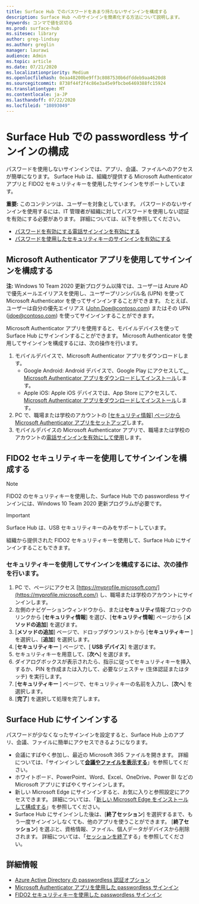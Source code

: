 ```yaml
---
title: Surface Hub でのパスワードをあまり持たないサインインを構成する
description: Surface Hub へのサインインを簡素化する方法について説明します。
keywords: コンマで値を区切る
ms.prod: surface-hub
ms.sitesec: library
author: greg-lindsay
ms.author: greglin
manager: laurawi
audience: Admin
ms.topic: article
ms.date: 07/21/2020
ms.localizationpriority: Medium
ms.openlocfilehash: 0eaa48200be9ff3c8087530b6dfddeb9aa4620d8
ms.sourcegitcommit: 8738f44f2f4c86e3a45e9fbcbe6469388fc15924
ms.translationtype: MT
ms.contentlocale: ja-JP
ms.lasthandoff: 07/22/2020
ms.locfileid: "10893049"
---
```

# Surface Hub での passwordless サインインの構成

 
パスワードを使用しないサインインでは、アプリ、会議、ファイルへのアクセスが簡単になります。 Surface Hub は、組織が提供する Microsoft Authenticator アプリと FIDO2 セキュリティキーを使用したサインインをサポートしています。

**重要:** このコンテンツは、ユーザーを対象としています。 パスワードのないサインインを使用するには、IT 管理者が組織に対してパスワードを使用しない認証を有効にする必要があります。 詳細については、以下を参照してください。

- [パスワードを有効にする電話サインインを有効にする](https://docs.microsoft.com/azure/active-directory/authentication/howto-authentication-passwordless-phone)
- [パスワードを使用したセキュリティキーのサインインを有効にする](https://docs.microsoft.com/azure/active-directory/authentication/howto-authentication-passwordless-security-key)


## Microsoft Authenticator アプリを使用してサインインを構成する

**注:** Windows 10 Team 2020 更新プログラム以降では、ユーザーは Azure AD で優先メールエイリアスを使用し、ユーザープリンシパル名 (UPN) を使って Microsoft Authenticator を使ってサインインすることができます。 たとえば、ユーザーは自分の優先エイリアス (John.Doe@contoso.com) またはその UPN (jdoe@contoso.com) を使ってサインインすることができます。
 
Microsoft Authenticator アプリを使用すると、モバイルデバイスを使って Surface Hub にサインインすることができます。 Microsoft Authenticator を使用してサインインを構成するには、次の操作を行います。


1. モバイルデバイスで、Microsoft Authenticator アプリをダウンロードします。
    - Google Android: Android デバイスで、Google Play にアクセスして[、Microsoft Authenticator アプリをダウンロードしてインストール](https://app.adjust.com/e3rxkc_7lfdtm?fallback=https%3A%2F%2Fplay.google.com%2Fstore%2Fapps%2Fdetails%3Fid%3Dcom.azure.authenticator)します。
    - Apple iOS: Apple iOS デバイスでは、App Store にアクセスして、 [Microsoft Authenticator アプリをダウンロードしてインストール](https://app.adjust.com/e3rxkc_7lfdtm?fallback=https%3A%2F%2Fitunes.apple.com%2Fus%2Fapp%2Fmicrosoft-authenticator%2Fid983156458)します。
2. PC で、職場または学校のアカウントの [[セキュリティ情報] ページから Microsoft Authenticator アプリをセットアップ](https://docs.microsoft.com/azure/active-directory/user-help/security-info-setup-auth-app#set-up-the-microsoft-authenticator-app-from-the-security-info-page)します。
3. モバイルデバイスの Microsoft Authenticator アプリで、職場または学校のアカウントの[電話サインインを有効にして使用](https://docs.microsoft.com/azure/active-directory/user-help/user-help-auth-app-sign-in#turn-on-and-use-phone-sign-in-for-your-work-or-school-account)します。

 
## FIDO2 セキュリティキーを使用してサインインを構成する

> [!NOTE]
>  FIDO2 のセキュリティキーを使用した、Surface Hub での passwordless サインインには、Windows 10 Team 2020 更新プログラムが必要です。

> [!IMPORTANT]
> Surface Hub は、USB セキュリティキーのみをサポートしています。
 
組織から提供された FIDO2 セキュリティキーを使用して、Surface Hub にサインインすることもできます。 

### セキュリティキーを使用してサインインを構成するには、次の操作を行います。


1. PC で、ページにアクセス [https://myprofile.microsoft.com/](https://myprofile.microsoft.com/) し、職場または学校のアカウントにサインインします。
2. 左側のナビゲーションウィンドウから、または**セキュリティ**情報ブロックのリンクから [**セキュリティ情報**] を選び、[**セキュリティ情報**] ページから [**メソッドの追加**] を選びます。
3. [**メソッドの追加**] ページで、ドロップダウンリストから [**セキュリティキー** ] を選択し、[**追加**] を選択します。
4. [**セキュリティキー** ] ページで、[ **USB デバイス**] を選びます。
5. セキュリティキーを用意して、[**次へ**] を選びます。
6. ダイアログボックスが表示されたら、指示に従ってセキュリティキーを挿入するか、PIN を作成または入力して、必要なジェスチャ (生体認証またはタッチ) を実行します。
7. [**セキュリティキー** ] ページで、セキュリティキーの名前を入力し、[**次へ**] を選択します。
8. [**完了**] を選択して処理を完了します。

## Surface Hub にサインインする

パスワードが少なくなったサインインを設定すると、Surface Hub 上のアプリ、会議、ファイルに簡単にアクセスできるようになります。

- 会議にすばやく参加し、最近の Microsoft 365 ファイルを開きます。 詳細については、「サインインして[**会議やファイルを表示する**](https://support.microsoft.com/help/4506480/sign-in-to-see-your-meetings-and-files-on-surface-hub)」を参照してください。
- ホワイトボード、PowerPoint、Word、Excel、OneDrive、Power BI などの Microsoft アプリにすばやくサインインします。
- 新しい Microsoft Edge にサインインすると、お気に入りと参照設定にアクセスできます。 詳細については、「[新しい Microsoft Edge をインストールして構成する](surface-hub-install-chromium-edge.md)」を参照してください。
- Surface Hub にサインインした後は、[**終了セッション**] を選択するまで、もう一度サインインしなくても、他のアプリを使うことができます。 [**終了セッション**] を選ぶと、資格情報、ファイル、個人データがデバイスから削除されます。 詳細については、「[セッションを終了](finishing-your-surface-hub-meeting.md)する」を参照してください。


## 詳細情報

- [Azure Active Directory の passwordless 認証オプション](https://docs.microsoft.com/azure/active-directory/authentication/concept-authentication-passwordless)
- [Microsoft Authenticator アプリを使用した passwordless サインイン](https://docs.microsoft.com/azure/active-directory/authentication/howto-authentication-passwordless-phone)
- [FIDO2 セキュリティキーを使用した passwordless サインイン](https://docs.microsoft.com/azure/active-directory/authentication/howto-authentication-passwordless-security-key#user-registration-and-management-of-fido2-security-keys)

